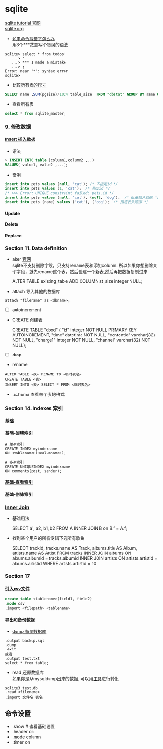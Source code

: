 # sqlite
[sqlite tutorial 官网](http://www.sqlitetutorial.net/)  
[sqlite org](https://sqlite.org/index.html)  

* [如果命令写错了怎么办](https://unix.stackexchange.com/questions/291083/sqlite3-command-line-how-do-you-cancel-a-command)  
用3个***故意写个错误的语法
```
sqlite> select * from todos'
   ...> '
   ...> *** I made a mistake
   ...> ;
Error: near "*": syntax error
sqlite>
```

* [比较所有表的尺寸](https://stackoverflow.com/questions/27572387/query-that-returns-the-size-of-a-table-in-a-sqlite-database)
```sql
SELECT name ,SUM(pgsize)/1024 table_size  FROM "dbstat" GROUP BY name ORDER BY table_size desc;
```

* 查看所有表
```sql
select * from sqlite_master;
```

### 9. 修改数据
#### [insert 插入数据](https://www.sqlitetutorial.net/sqlite-insert/)
* 语法
```sql
> INSERT INTO table (column1,column2 ,..)  
VALUES( value1,	value2 ,...);
```

* 案例

```sql
insert into pets values (null, 'cat'); /* 不指定id */
insert into pets values (1, 'cat');  /* 指定id */
/* >>> Error: UNIQUE constraint failed: pets.id */
insert into pets values (null, 'cat'), (null, 'dog');  /* 批量插入数据 */
insert into pets (name) values ('cat'), ('dog');  /* 指定表头顺序 */
```

#### Update
#### Delete
#### Replace

### Section 11. Data definition
* alter
[官网](http://www.sqlitetutorial.net/sqlite-alter-table/)  
sqlite不支持删除字段，只支持rename表和添加column. 所以如果你想删除某个字段，就先rename这个表，然后创建一个新表,然后再把数据复制过来


    ALTER TABLE existing_table ADD COLUMN st_size integer NULL;

* attach
导入其他的数据库
```
attach "filename" as <dbname>;
```
* [ ] autoincrement
* CREATE 创建表


    CREATE TABLE "dbxd" (
    "id" integer NOT NULL PRIMARY KEY AUTOINCREMENT, 
    "time" datetime NOT NULL, 
    "contentid" varchar(32) NOT NULL,
    "charge1" integer NOT NULL, 
    "channel" varchar(32) NOT NULL);  

* [ ] drop
* rename
```
ALTER TABLE <表> RENAME TO <临时表名>
CREATE TABLE <表>
INSERT INTO <表> SELECT * FROM <临时表名>
```
* .schema
查看某个表的格式  

### Section 14. Indexes 索引
#### [基础](https://www.sqlitetutorial.net/sqlite-index/)
#### 基础-创建索引

    # 单列索引
    CREATE INDEX myindexname
    ON <tablename>(<columname>);

    # 多列索引
    CREATE UNIQUEINDEX myindexname
    ON comments(post, sender);


#### [基础-查看索引](https://www.sqlitetutorial.net/sqlite-index/#shcb-language-14)
#### 基础-删除索引

### [Inner Join](https://www.sqlitetutorial.net/sqlite-inner-join/)
* 基础用法


    SELECT a1, a2, b1, b2
    FROM A
    INNER JOIN B on B.f = A.f;

* 找到某个用户的所有专辑下的所有歌曲


    SELECT
        trackid,
        tracks.name AS Track,
        albums.title AS Album,
        artists.name AS Artist
    FROM
        tracks
    INNER JOIN albums ON albums.albumid = tracks.albumid
    INNER JOIN artists ON artists.artistid = albums.artistid
    WHERE
        artists.artistid = 10

### Section 17
#### [引入csv文件](https://www.sqlitetutorial.net/sqlite-import-csv/)

```sql
create table <tablename>(field1, field2)
.mode csv
.import <filepath> <tablename>
```

#### 导出和备份数据
* [dump 备份数据库](http://www.sqlitetutorial.net/sqlite-dump/)
```
.output backup.sql
.dump
.exit
或者
.output test.txt
select * from table;
```

* read 还原数据库  
如果你是从mysqldump出来的数据, 可以用[工具](https://github.com/dumblob/mysql2sqlite)进行转化
```
sqlite3 test.db
.read <filename>
.import 文件名 表名
```

## 命令设置
* .show   # 查看基础设置
* .header on
* .mode column
* .timer on
